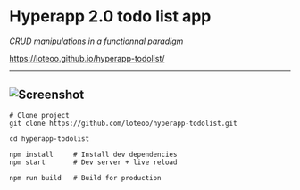 # Hyperapp 2.0 todo list app
*CRUD manipulations in a functionnal paradigm*  

https://loteoo.github.io/hyperapp-todolist/

---
![Screenshot](https://raw.githubusercontent.com/loteoo/hyperapp-todolist/master/src/assets/app-demo.gif)
---


```
# Clone project
git clone https://github.com/loteoo/hyperapp-todolist.git

cd hyperapp-todolist

npm install     # Install dev dependencies
npm start       # Dev server + live reload
```

```
npm run build   # Build for production
```

